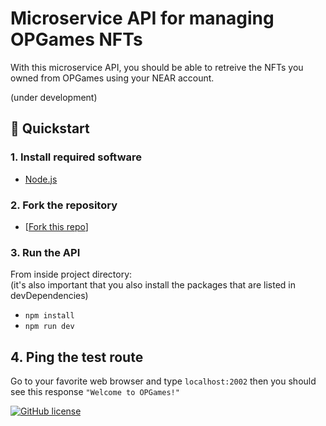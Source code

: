 # Microservice API for managing OPGames NFTs 

With this microservice API, you should be able to retreive the NFTs you owned from OPGames using your NEAR account.

(under development)

## 🚀 Quickstart

### 1. Install required software

 * [Node.js](https://nodejs.org/en/download/)

### 2. Fork the repository

* [[Fork this repo](https://github.com/alto-io/op-games-nft-manager-api/fork)]

### 3. Run the API
From inside project directory:
<br>(it's also important that you also install the packages that are listed in devDependencies)
* `npm install`
* `npm run dev`

## 4. Ping the test route

Go to your favorite web browser and type `localhost:2002` then you should see this response `"Welcome to OPGames!"`

[![GitHub license](https://img.shields.io/badge/license-MIT-blue.svg?style=for-the-badge)](https://github.com/alto-io/game3.js/blob/master/LICENSE)
